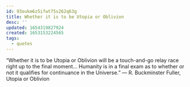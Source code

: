 ```yaml
---
id: 93oukm6z5ifwt75s262q63g
title: Whether it is to be Utopia or Oblivion
desc: ''
updated: 1654319827924
created: 1653153224565
tags:
  - quotes
---
```


“Whether it is to be Utopia or Oblivion will be a touch-and-go relay race right up to the final moment… Humanity is in a final exam as to whether or not it qualifies for continuance in the Universe.” — R. Buckminster Fuller, Utopia or Oblivion

